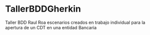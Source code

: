 # TallerBDDGherkin
Taller BDD Raul Roa
escenarios creados en trabajo individual para la apertura de un CDT en una entidad Bancaria
